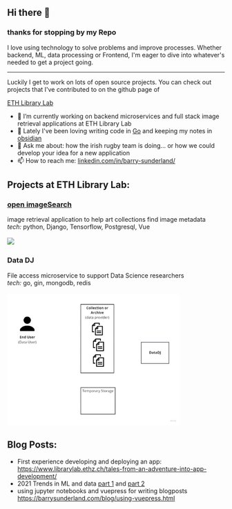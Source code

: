 <!-- # [![Welcome header](./assets/Website-Banner.png)](https://barrysunderland.com) -->

## Hi there 👋

### thanks for stopping by my Repo

I love using technology to solve problems and improve processes. Whether backend, ML, data processing or Frontend, I'm eager to dive into whatever's needed to get a project going.  
<hr />
Luckily I get to work on lots of open source projects.  
You can check out projects that I've contributed to on the github page of 

[ETH Library Lab](https://github.com/eth-library-lab/eth-library-lab)

- 🔭 I’m currently working on backend microservices and full stack image retrieval applications at ETH Library Lab
- 🌱 Lately I've been loving writing code in [Go](https://go.dev/) and keeping my notes in [obsidian](https://obsidian.md/)
- 💬 Ask me about: how the irish rugby team is doing... or how we could develop your idea for a new application  
- 📫 How to reach me: [linkedin.com/in/barry-sunderland/](https://www.linkedin.com/in/barry-sunderland/)

## Projects at ETH Library Lab: 

### [open imageSearch](https://imagesearch.ellprototypes.ch/)  
image retrieval application to help art collections find image metadata  
<i>tech:</i> python, Django, Tensorflow, Postgresql, Vue  
<br/>
<img src="./assets/open-image-search.gif" width=400 />

### Data DJ  
File access microservice to support Data Science researchers  
<i>tech:</i> go, gin, mongodb, redis  
<br/>
<img src="./assets/DataDJ-simple-overview.gif" width=400 />


## Blog Posts:

* First experience developing and deploying an app: https://www.librarylab.ethz.ch/tales-from-an-adventure-into-app-development/ 
* 2021 Trends in ML and data [part 1](https://www.librarylab.ethz.ch/2021-trends-in-machine-learning-and-data/) and [part 2](https://www.librarylab.ethz.ch/part-2-trends-in-machine-learning-and-data/)
* using jupyter notebooks and vuepress for writing blogposts https://barrysunderland.com/blog/using-vuepress.html

